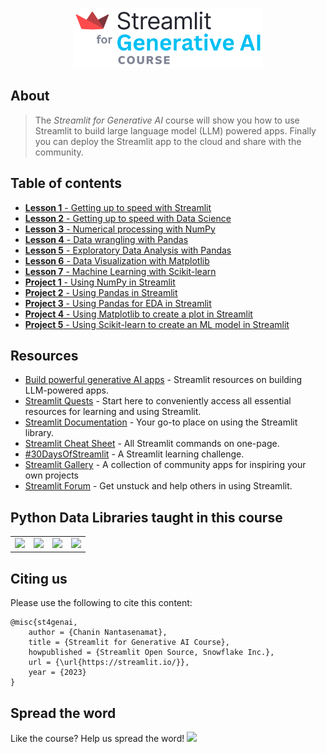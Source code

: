 <p align="center">
  <img src="./img/streamlit-generative-ai-course-logo.png" width="60%">
</p>

## About
> The *Streamlit for Generative AI* course will show you how to use Streamlit to build large language model (LLM) powered apps. Finally you can deploy the Streamlit app to the cloud and share with the community.

## Table of contents
- [**Lesson 1** - Getting up to speed with Streamlit](./content/Lesson-1.md)
- [**Lesson 2** - Getting up to speed with Data Science](./content/Lesson-2.md)
- [**Lesson 3** - Numerical processing with NumPy](./content/Lesson-3.md)
- [**Lesson 4** - Data wrangling with Pandas](./content/Lesson-4.md)
- [**Lesson 5** - Exploratory Data Analysis with Pandas](./content/Lesson-5.md)
- [**Lesson 6** - Data Visualization with Matplotlib](./content/Lesson-6.md)
- [**Lesson 7** - Machine Learning with Scikit-learn](./content/Lesson-7.md)
- [**Project 1** - Using NumPy in Streamlit](./content/Project-1.md)
- [**Project 2** - Using Pandas in Streamlit](./content/Project-2.md)
- [**Project 3** - Using Pandas for EDA in Streamlit](./content/Project-3.md)
- [**Project 4** - Using Matplotlib to create a plot in Streamlit](./content/Project-4.md)
- [**Project 5** - Using Scikit-learn to create an ML model in Streamlit](./content/Project-5.md)

## Resources
- [Build powerful generative AI apps](https://streamlit.io/generative-ai) - Streamlit resources on building LLM-powered apps.
- [Streamlit Quests](https://blog.streamlit.io/streamlit-quests-getting-started-with-streamlit/) - Start here to conveniently access all essential resources for learning and using Streamlit.
- [Streamlit Documentation](https://docs.streamlit.io/) - Your go-to place on using the Streamlit library.
- [Streamlit Cheat Sheet](https://docs.streamlit.io/library/cheatsheet) - All Streamlit commands on one-page.
- [#30DaysOfStreamlit](https://30days.streamlit.app/) - A Streamlit learning challenge.
- [Streamlit Gallery](https://streamlit.io/gallery) - A collection of community apps for inspiring your own projects
- [Streamlit Forum](https://discuss.streamlit.io/) - Get unstuck and help others in using Streamlit.

## Python Data Libraries taught in this course

<table>
  <tr>
    <td><img src="https://raw.githubusercontent.com/numpy/numpy/main/branding/logo/primary/numpylogo.svg" height="50"></td>
    <td><img src="https://pandas.pydata.org/static/img/pandas.svg" height="50"></td>
    <td><img src="https://matplotlib.org/_static/logo_light.svg" height="37"></td>
    <td><img src="https://upload.wikimedia.org/wikipedia/commons/0/05/Scikit_learn_logo_small.svg" height="40"></td>
</tr>
</table>

## Citing us
Please use the following to cite this content:
```
@misc{st4genai,
    author = {Chanin Nantasenamat},
    title = {Streamlit for Generative AI Course},
    howpublished = {Streamlit Open Source, Snowflake Inc.},
    url = {\url{https://streamlit.io/}},
    year = {2023}
}
```

## Spread the word
Like the course? Help us spread the word!  <a href ="https://ctt.ac/y035b">
    <img src="img/Twitter social icons - rounded square - blue.png" width="18">
  </a>

